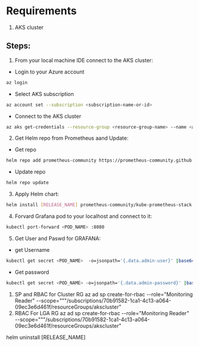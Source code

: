 <h1> Requirements </h1>

1. AKS cluster 

<h2> Steps: </h2>

1. From your local machine IDE connect to the AKS cluster:
- Login to your Azure account
```Bash
az login
```
- Select AKS subscription
```Bash
az account set --subscription <subscription-name-or-id>
```
- Connect to the AKS cluster
```bash
az aks get-credentials --resource-group <resource-group-name> --name <aks-cluster-name>
```
2. Get Helm repo from Prometheus aand Update:
- Get repo
```Bash
helm repo add prometheus-community https://prometheus-community.github.io/helm-charts
```
- Update repo
```bash
helm repo update
```
3. Apply Helm chart:
```Bash
helm install [RELEASE_NAME] prometheus-community/kube-prometheus-stack
```
4. Forvard Grafana pod to your localhost and connect to it:
```bash
kubectl port-forward <POD_NAME> :8080
```
5. Get User and Paswd for GRAFANA:
- get Username
```bash
kubectl get secret <POD_NAME>  -o=jsonpath='{.data.admin-user}' |base64 -d 
```
- Get password
```bash
kubectl get secret <POD_NAME> -o=jsonpath='{.data.admin-password}' |base64 -d
```


1. SP and RBAC for Cluster RG
az ad sp create-for-rbac --role="Monitoring Reader" --scope="""/subscriptions/70b91582-1ca1-4c13-a064-09ec3e6d461f/resourceGroups/akscluster"
2. RBAC For LGA RG
az ad sp create-for-rbac --role="Monitoring Reader" --scope="""/subscriptions/70b91582-1ca1-4c13-a064-09ec3e6d461f/resourceGroups/akscluster"


helm uninstall [RELEASE_NAME]